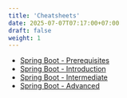```yaml
---
title: 'Cheatsheets'
date: 2025-07-07T07:17:00+07:00
draft: false
weight: 1
---
```


- [Spring Boot - Prerequisites](./prerequisites)
- [Spring Boot - Introduction](./introduction)
- [Spring Boot - Intermediate](./intermediate)
- [Spring Boot - Advanced](./advanced)
